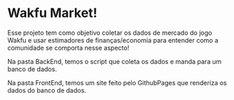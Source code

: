 # Wakfu Market!

Esse projeto tem como objetivo coletar os dados de mercado do jogo Wakfu e usar estimadores de finanças/economia para entender como a comunidade se comporta nesse aspecto!

Na pasta BackEnd, temos o script que coleta os dados e manda para um banco de dados.

Na pasta FrontEnd, temos um site feito pelo GithubPages que renderiza os dados do banco de dados.

